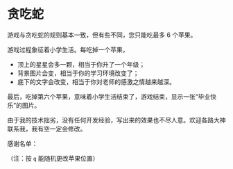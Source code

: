 # 贪吃蛇

游戏与贪吃蛇的规则基本一致，但有些不同，您只能吃最多 6 个苹果。

游戏过程象征着小学生活。每吃掉一个苹果，
- 顶上的星星会多一颗，相当于你升了一个年级；
- 背景图片会变，相当于你的学习环境改变了；
- 底下的文字会改变，相当于你对老师的感激之情越来越深。

最后，吃掉第六个苹果，意味着小学生活结束了，游戏结束，显示一张“毕业快乐”的图片。

由于我的技术拙劣，没有任何开发经验，写出来的效果也不尽人意。欢迎各路大神联系我，我有空一定会修改。

感谢名单：

（注：按 `q` 能随机更改苹果位置）
